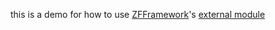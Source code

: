 this is a demo for how to use
[ZFFramework](https://github.com/ZFFramework/ZFFramework)'s
[external module](https://github.com/ZFFramework/ZFModuleDemo_app/blob/master/zfautoscript_zfmodule.zfsh)

